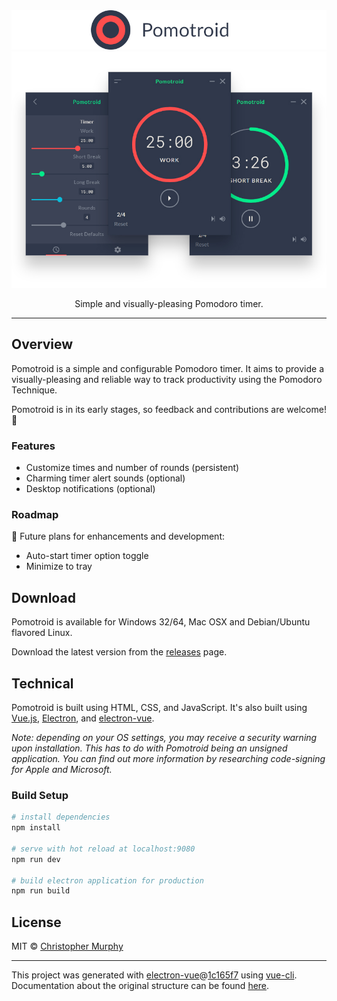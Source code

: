 <div align="center">
  <img alt="Pomotroid" src=".github/images/pomotroid-title.png" width="800px">
</div>
<div align="center">
  <img alt="Pomotroid in action" src=".github/images/pomotroid-screens.jpg" width="800px">
</div>

<p align="center">Simple and visually-pleasing Pomodoro timer.</p>

---

## Overview
Pomotroid is a simple and configurable Pomodoro timer. It aims to provide a visually-pleasing and reliable way to track productivity using the Pomodoro Technique.

Pomotroid is in its early stages, so feedback and contributions are welcome! :seedling:

### Features
- Customize times and number of rounds (persistent)
- Charming timer alert sounds (optional)
- Desktop notifications (optional)

### Roadmap
:memo: Future plans for enhancements and development:
- Auto-start timer option toggle
- Minimize to tray

## Download
Pomotroid is available for Windows 32/64, Mac OSX and Debian/Ubuntu flavored Linux.

Download the latest version from the [releases](https://github.com/Splode/pomotroid/releases) page.

## Technical
Pomotroid is built using HTML, CSS, and JavaScript. It's also built using [Vue.js](https://github.com/vuejs/vue), [Electron](https://github.com/electron/electron), and [electron-vue](https://github.com/SimulatedGREG/electron-vue).

_Note: depending on your OS settings, you may receive a security warning upon installation. This has to do with Pomotroid being an unsigned application. You can find out more information by researching code-signing for Apple and Microsoft._

### Build Setup

``` bash
# install dependencies
npm install

# serve with hot reload at localhost:9080
npm run dev

# build electron application for production
npm run build

```

## License
MIT &copy; [Christopher Murphy](https://github.com/Splode)

---

This project was generated with [electron-vue](https://github.com/SimulatedGREG/electron-vue)@[1c165f7](https://github.com/SimulatedGREG/electron-vue/tree/1c165f7c5e56edaf48be0fbb70838a1af26bb015) using [vue-cli](https://github.com/vuejs/vue-cli). Documentation about the original structure can be found [here](https://simulatedgreg.gitbooks.io/electron-vue/content/index.html).
